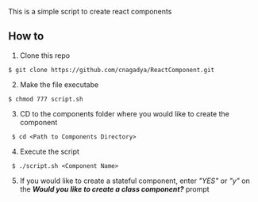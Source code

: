 This is a simple script to create react components 

## How to 

1. Clone this repo

  ```$ git clone https://github.com/cnagadya/ReactComponent.git```

2. Make the file executabe  

  ```$ chmod 777 script.sh```

3. CD to the components folder where you would like to create the component

  ``` $ cd <Path to Components Directory>```

4. Execute the script

  ``` $ ./script.sh <Component Name>```

5. If you would like to create a stateful component, enter _"YES"_ or _"y"_ on the _**Would you like to create a class component?**_ prompt